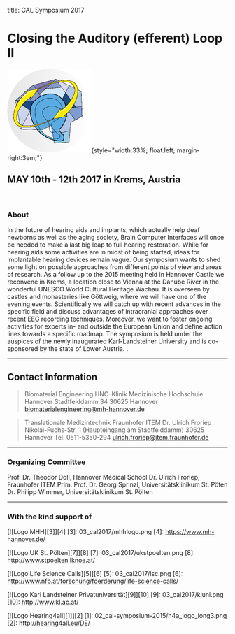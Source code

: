 title: CAL Symposium 2017

# Closing the Auditory (efferent) Loop II



![Logo CAL 2017](03_cal2017/cal23.png){style="width:33%; float:left; margin-right:3em;"}



## MAY 10th - 12th 2017 in Krems, Austria

<br style="clear:both">



### About
In the future of hearing aids and implants, which actually help deaf newborns as well as the aging society, Brain Computer Interfaces will once be needed to make a last big leap to full hearing restoration. While for hearing aids some activities are in midst of being started, ideas for implantable hearing devices remain vague. Our symposium wants to shed some light on possible approaches from different points of view and areas of research. As a follow up to the 2015 meeting held in Hannover Castle we reconvene in Krems, a location close to Vienna at the Danube River in the wonderful UNESCO World Cultural Heritage Wachau. It is overseen by castles and monasteries like Göttweig, where we will have one of the evening events. Scientifically we will catch up with recent advances in the specific field and discuss advantages of intracranial approaches over recent EEG recording techniques. Moreover, we want to foster ongoing activities for experts in- and outside the European Union and define action lines towards a specific roadmap. The symposium is held under the auspices of the newly inaugurated Karl-Landsteiner University and is co-sponsored by the state of Lower Austria.
.



<!-- ![Schloss Herrenhausen](02_cal-symposium-2015/ssh_cropped.png){.img-rounded} -->


-------------------

Contact Information
-------------------

> Biomaterial Engineering
> HNO-Klinik
> Medizinische Hochschule Hannover
> Stadtfelddamm 34
> 30625 Hannover
> [biomaterialengineering@mh-hannover.de](mailto:biomaterialengineering@mh-hannover.de)

> Translationale Medizintechnik
> Fraunhofer ITEM
> Dr. Ulrich Froriep
> Nikolai-Fuchs-Str. 1 (Haupteingang am Stadtfelddamm)
> 30625 Hannover
> Tel: 0511-5350-294
> ulrich.froriep@item.fraunhofer.de

------------------------
### Organizing Committee

Prof. Dr. Theodor Doll, Hannover Medical School
Dr. Ulrich Froriep, Fraunhofer ITEM 
Prim. Prof. Dr. Georg Sprinzl, Universitätsklinikum St. Pöten
Dr. Philipp Wimmer, Universitätsklinikum St. Pölten

----------------------------
### With the kind support of


[![Logo MHH][3]][4]
[3]: 03_cal2017/mhhlogo.png
[4]: https://www.mh-hannover.de/

<!--![Logo MHH](03_CAL2017/mhhlogo.png)-->


[![Logo UK St. Pölten][7]][8]
[7]: 03_cal2017/ukstpoelten.png
[8]: http://www.stpoelten.lknoe.at/

[![Logo Life Science Calls][5]][6]
[5]: 03_cal2017/lsc.png
[6]: http://www.nfb.at/forschung/foerderung/life-science-calls/

[![Logo Karl Landsteiner Privatuniversität][9]][10]
[9]: 03_cal2017/kluni.png
[10]: http://www.kl.ac.at/



[![Logo Hearing4all][1]][2]
[1]: 02_cal-symposium-2015/h4a_logo_long3.png
[2]: http://hearing4all.eu/DE/

<!--![Logo Hearing4all](03_past-events/02_cal-symposium-2015/h4a_logo_long3.png){.img-rounded}-->


